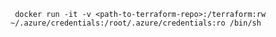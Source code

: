 ``` docker run -it -v <path-to-terraform-repo>:/terraform:rw ~/.azure/credentials:/root/.azure/credentials:ro /bin/sh```
